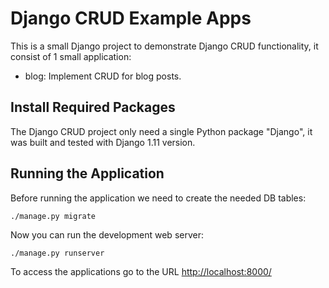 # Django CRUD Example Apps

This is a small Django project to demonstrate Django CRUD functionality, it
consist of 1 small application:

- blog: Implement CRUD for blog posts.


## Install Required Packages

The Django CRUD project only need a single Python package "Django", it was built and
tested with Django 1.11 version. 

## Running the Application

Before running the application we need to create the needed DB tables:

    ./manage.py migrate

Now you can run the development web server:

    ./manage.py runserver

To access the applications go to the URL <http://localhost:8000/>
